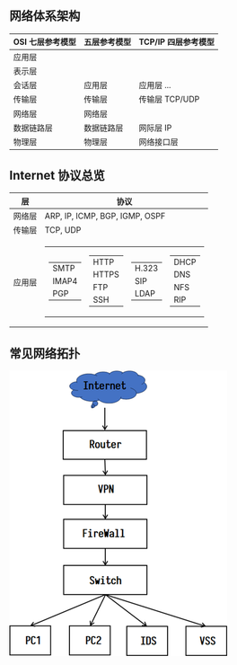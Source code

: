 ## 网络体系架构

| OSI 七层参考模型 | 五层参考模型 | TCP/IP 四层参考模型 |
| ---------------- | ------------ | ------------------- |
| 应用层           |              |                     |
| 表示层           |              |                     |
| 会话层           | 应用层       | 应用层 ...      |
| 传输层           | 传输层       | 传输层 TCP/UDP             | 
| 网络层           | 网络层       |                     |
| 数据链路层       | 数据链路层   |         网际层 IP         |
| 物理层           | 物理层       |              网络接口层     |

## Internet 协议总览

| 层     | 协议                           |
| ------ | ------------------------------ |
| 网络层 | ARP, IP, ICMP, BGP, IGMP, OSPF |
| 传输层 | TCP, UDP                       |
| 应用层 |           <table> <tr><td><table><tr> <td>SMTP</td></tr> <tr> <td>IMAP4</td> </tr> <tr> <td>PGP</td> </tr></table></td><td><table> <tr> <td>HTTP</td> </tr> <tr> <td>HTTPS</td> </tr> <tr> <td>FTP</td> </tr>  <tr> <td>SSH</td> </tr></table></td><td> <table><tr><td>H.323</td></tr><tr><td>SIP</td><tr><td>LDAP</td></tr></table></td><td><table><tr><td>DHCP</td></tr><tr><td>DNS</td><tr><td>NFS</td></tr><tr><td>RIP</td></tr></table></td></tr></table>                     |

## 常见网络拓扑

![|300](../attach/Pasted%20image%2020240424200646.png)